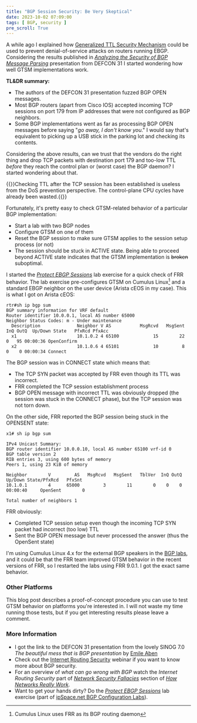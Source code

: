 ```yaml
---
title: "BGP Session Security: Be Very Skeptical"
date: 2023-10-02 07:09:00
tags: [ BGP, security ]
pre_scroll: True
---
```

A while ago I explained how [Generalized TTL Security Mechanism](/2023/03/advantages-bgp-gtsm/) could be used to prevent denial-of-service attacks on routers running EBGP. Considering the results published in *[Analyzing the Security of BGP Message Parsing](https://media.defcon.org/DEF%20CON%2031/DEF%20CON%2031%20presentations/Daniel%20dos%20Santos%20Simon%20Guiot%20-%20Route%20to%20bugs%20Analyzing%20the%20security%20of%20BGP%20message%20parsing.pdf)* presentation from DEFCON 31 I started wondering how well GTSM implementations work.

**TL&DR summary:**
<!--more-->
* The authors of the DEFCON 31 presentation fuzzed BGP OPEN messages.
* Most BGP routers (apart from Cisco IOS) accepted incoming TCP sessions on port 179 from IP addresses that were not configured as BGP neighbors.
* Some BGP implementations went as far as processing BGP OPEN messages before saying "*go away, I don't know you*." I would say that's equivalent to picking up a USB stick in the parking lot and checking its contents.

Considering the above results, can we trust that the vendors do the right thing and drop TCP packets with destination port 179 and too-low TTL *before* they reach the control plan or (worst case) the BGP daemon? I started wondering about that.

{{<note>}}Checking TTL after the TCP session has been established is useless from the DoS prevention perspective. The control-plane CPU cycles have already been wasted.{{</note>}}

Fortunately, it's pretty easy to check GTSM-related behavior of a particular BGP implementation:

* Start a lab with two BGP nodes
* Configure GTSM on one of them
* Reset the BGP session to make sure GTSM applies to the session setup process (or not)
* The session should be stuck in ACTIVE state. Being able to proceed beyond ACTIVE state indicates that the GTSM implementation is ~~broken~~ suboptimal.

I started the _[Protect EBGP Sessions](https://bgplabs.net/basic/6-protect/)_ lab exercise for a quick check of FRR behavior. The lab exercise pre-configures GTSM on Cumulus Linux[^CFR] and a standard EBGP neighbor on the user device (Arista cEOS in my case). This is what I got on Arista cEOS:

```
rtr#sh ip bgp sum
BGP summary information for VRF default
Router identifier 10.0.0.1, local AS number 65000
Neighbor Status Codes: m - Under maintenance
  Description              Neighbor V AS           MsgRcvd   MsgSent  InQ OutQ  Up/Down State   PfxRcd PfxAcc
  x1                       10.1.0.2 4 65100             15        22    0   95 00:00:36 OpenConfirm
  x2                       10.1.0.6 4 65101             10         8    0    0 00:00:34 Connect
```

The BGP session was in CONNECT state which means that:

* The TCP SYN packet was accepted by FRR even though its TTL was incorrect.
* FRR completed the TCP session establishment process
* BGP OPEN message with incorrect TTL was obviously dropped (the session was stuck in the CONNECT phase), but the TCP session was not torn down.

On the other side, FRR reported the BGP session being stuck in the OPENSENT state:

```
x1# sh ip bgp sum

IPv4 Unicast Summary:
BGP router identifier 10.0.0.10, local AS number 65100 vrf-id 0
BGP table version 2
RIB entries 3, using 600 bytes of memory
Peers 1, using 23 KiB of memory

Neighbor        V         AS   MsgRcvd   MsgSent   TblVer  InQ OutQ  Up/Down State/PfxRcd   PfxSnt
10.1.0.1        4      65000         3        11        0    0    0 00:00:40     OpenSent        0

Total number of neighbors 1
```

FRR obviously:

* Completed TCP session setup even though the incoming TCP SYN packet had incorrect (too low) TTL
* Sent the BGP OPEN message but never processed the answer (thus the OpenSent state)

[^CFR]: Cumulus Linux uses FRR as its BGP routing daemon

I'm using Cumulus Linux 4.x for the external BGP speakers in the [BGP labs](https://bgplabs.net/), and it could be that the FRR team improved GTSM behavior in the recent versions of FRR, so I restarted the labs using FRR 9.0.1. I got the exact same behavior.

### Other Platforms

This blog post describes a proof-of-concept procedure you can use to test GTSM behavior on platforms you're interested in. I will not waste my time running those tests, but if you get interesting results please leave a comment.

### More Information

* I got the link to the DEFCON 31 presentation from the lovely SINOG 7.0 *The beautiful mess that is BGP presentation* by [Emile Aben](https://labs.ripe.net/author/emileaben/)
* Check out the [Internet Routing Security](https://www.ipspace.net/Internet_Routing_Security) webinar if you want to know more about BGP security.
* For an overview of *what can go wrong with BGP* watch the *Internet Routing Security* part of *[Network Security Fallacies](https://my.ipspace.net/bin/list?id=Net101#NETSEC)* section of *[How Networks Really Work](https://www.ipspace.net/How_Networks_Really_Work)*.
* Want to get your hands dirty? Do the _[Protect EBGP Sessions](https://bgplabs.net/basic/6-protect/)_ lab exercise (part of [ipSpace.net BGP Configuration Labs](https://bgplabs.net/)).
